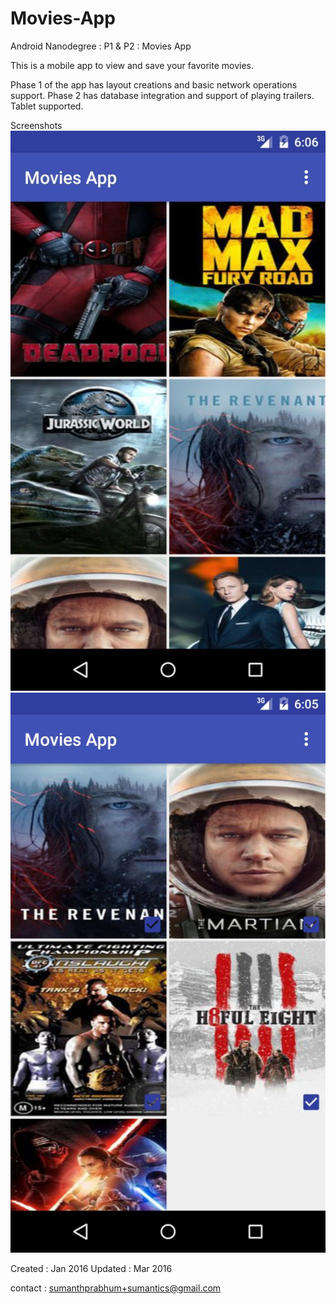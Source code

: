 # Movies-App
Android Nanodegree :  P1 &amp; P2 : Movies App

This is a mobile app to view and save your favorite movies. 

Phase 1 of the app has layout creations and basic network operations support.
Phase 2 has database integration and support of playing trailers. Tablet supported.

Screenshots
![Popular movies from tmdb](https://github.com/sumantics/Movies-App/blob/master/Screenshot_Popular.jpg )
![Favorite movies can be persisted](https://github.com/sumantics/Movies-App/blob/master/Screenshot_Fav.jpg)


Created : Jan 2016
Updated : Mar 2016

contact : sumanthprabhum+sumantics@gmail.com
